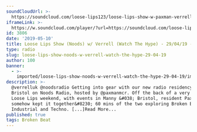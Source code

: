 ```yaml
---
soundCloudUrl: >-
  https://soundcloud.com/loose-lips123/loose-lips-show-w-paxman-verrell-watch-the-hype
iframeLink: >-
  https://w.soundcloud.com/player/?url=https://soundcloud.com/loose-lips123/loose-lips-show-w-paxman-verrell-watch-the-hype&color=00aabb&auto_play=false&hide_related=false&show_comments=true&show_user=true&show_reposts=false
id: 3806
date: '2019-05-10'
title: Loose Lips Show (Noods) w/ Verrell (Watch The Hype) - 29/04/19 - Loose Lips
type: radio
slug: loose-lips-show-noods-w-verrell-watch-the-hype-29-04-19
author: 100
banner:
  - >-
    imported/loose-lips-show-noods-w-verrell-watch-the-hype-29-04-19/image3806.jpeg
description: >-
  @verrelluk @noodsradio Getting into gear with our new radio residency in
  Bristol on Noods Radio, hosted by @paxmanmcr. Off the back of a very heavy
  Loose Lips weekend, with events in Manny &#038; Bristol, resident Paxman
  somehow kept it together&#8230; 60 mins of the two exploring Broken Beat,
  Industrial and Techno. [...]Read More...
published: true
tags: Broken Beat
---
```

